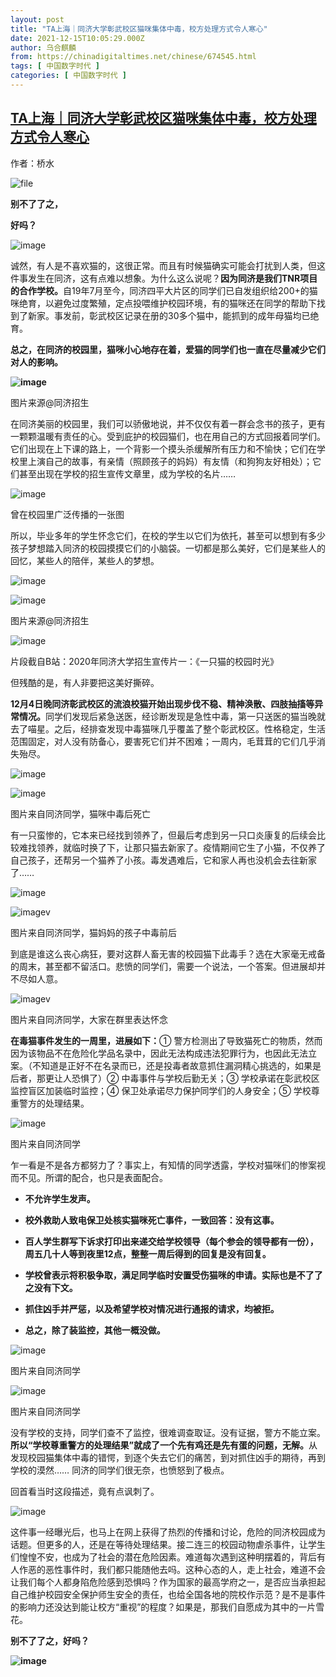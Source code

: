 ```yaml
---
layout: post
title: "TA上海｜同济大学彰武校区猫咪集体中毒，校方处理方式令人寒心"
date: 2021-12-15T10:05:29.000Z
author: 乌合麒麟
from: https://chinadigitaltimes.net/chinese/674545.html
tags: [ 中国数字时代 ]
categories: [ 中国数字时代 ]
---
```

<!--1639562729000-->
[TA上海｜同济大学彰武校区猫咪集体中毒，校方处理方式令人寒心](https://chinadigitaltimes.net/chinese/674545.html)
------

<div>
<p>作者：桥水</p><p><img src="https://chinadigitaltimes.net/chinese/files/2021/12/image-1639561787406.png" alt="file" /></p><p><strong>别不了了之，</strong></p><p><strong>好吗？</strong></p><p><img src="https://chinadigitaltimes.net/chinese/files/2021/12/post-674545-61b9bd3a9532f." alt="image" /></p><p>诚然，有人是不喜欢猫的，这很正常。而且有时候猫确实可能会打扰到人类，但这件事发生在同济，这有点难以想象。为什么这么说呢？<strong>因为同济是我们TNR项目的合作学校。</strong>自19年7月至今，同济四平大片区的同学们已自发组织给200+的猫咪绝育，以避免过度繁殖，定点投喂维护校园环境，有的猫咪还在同学的帮助下找到了新家。事发前，彰武校区记录在册的30多个猫中，能抓到的成年母猫均已绝育。</p><p><strong>总之，在同济的校园里，猫咪小心地存在着，爱猫的同学们也一直在尽量减少它们对人的影响。</strong></p><p><strong><img src="https://chinadigitaltimes.net/chinese/files/2021/12/post-674545-61b9bd3a9e3fc." alt="image" /></strong></p><div class="ts">图片来源@同济招生  </div><p>在同济美丽的校园里，我们可以骄傲地说，并不仅仅有着一群会念书的孩子，更有一颗颗温暖有责任的心。受到庇护的校园猫们，也在用自己的方式回报着同学们。它们出现在上下课的路上，一个背影一个摸头杀缓解所有压力和不愉快；它们在学校里上演自己的故事，有亲情（照顾孩子的妈妈）有友情（和狗狗友好相处）；它们甚至出现在学校的招生宣传文章里，成为学校的名片……</p><p><img src="https://chinadigitaltimes.net/chinese/files/2021/12/post-674545-61b9bd3aa5afd." alt="image" /></p><div class="ts"> 曾在校园里广泛传播的一张图 </div><p>所以，毕业多年的学生怀念它们，在校的学生以它们为依托，甚至可以想到有多少孩子梦想踏入同济的校园摸摸它们的小脑袋。一切都是那么美好，它们是某些人的回忆，某些人的陪伴，某些人的梦想。</p><p><img src="https://chinadigitaltimes.net/chinese/files/2021/12/post-674545-61b9bd3aaf301." alt="image" /></p><p><img src="https://chinadigitaltimes.net/chinese/files/2021/12/post-674545-61b9bd3ab7d9b." alt="image" /></p><div class="ts"> 图片来源@同济招生 </div><p><img src="https://chinadigitaltimes.net/chinese/files/2021/12/post-674545-61b9bd3ac0c81.gif" alt="image" /></p><p>片段截自B站：2020年同济大学招生宣传片一：《一只猫的校园时光》</p><p>但残酷的是，有人非要把这美好撕碎。</p><p><strong>12月4日晚同济彰武校区的流浪校猫开始出现步伐不稳、精神涣散、四肢抽搐等异常情况。</strong>同学们发现后紧急送医，经诊断发现是急性中毒，第一只送医的猫当晚就去了喵星。之后，经排查发现中毒猫咪几乎覆盖了整个彰武校区。性格稳定，生活范围固定，对人没有防备心，要害死它们并不困难；一周内，毛茸茸的它们几乎消失殆尽。</p><p><img src="https://chinadigitaltimes.net/chinese/files/2021/12/post-674545-61b9bd3ac863d.gif" alt="image" /></p><p><img src="https://chinadigitaltimes.net/chinese/files/2021/12/post-674545-61b9bd3ad32fa.gif" alt="image" /></p><div class="ts">图片来自同济同学，猫咪中毒后死亡  </div><p>有一只蛮惨的，它本来已经找到领养了，但最后考虑到另一只口炎康复的后续会比较难找领养，就临时换了下，让那只猫去新家了。疫情期间它生了小猫，不仅养了自己孩子，还帮另一个猫养了小孩。毒发遇难后，它和家人再也没机会去往新家了……</p><p><img src="https://chinadigitaltimes.net/chinese/files/2021/12/post-674545-61b9bd3adbd9c." alt="image" /></p><p><img src="https://chinadigitaltimes.net/chinese/files/2021/12/post-674545-61b9bd3ae7b63.gif" alt="imagev" /></p><div class="ts">图片来自同济同学，猫妈妈的孩子中毒前后  </div><p>到底是谁这么丧心病狂，要对这群人畜无害的校园猫下此毒手？选在大家毫无戒备的周末，甚至都不留活口。悲愤的同学们，需要一个说法，一个答案。但进展却并不尽如人意。</p><p><img src="https://chinadigitaltimes.net/chinese/files/2021/12/post-674545-61b9bd3af036c.gif" alt="imagev" /></p><div class="ts"> 图片来自同济同学，大家在群里表达怀念 </div><p><strong>在毒猫事件发生的一周里，进展如下：</strong>① 警方检测出了导致猫死亡的物质，然而因为该物品不在危险化学品名录中，因此无法构成违法犯罪行为，也因此无法立案。（不知道是正好不在名录而已，还是投毒者故意抓住漏洞精心挑选的，如果是后者，那更让人恐惧了）② 中毒事件与学校后勤无关；③ 学校承诺在彰武校区监控盲区加装临时监控；④ 保卫处承诺尽力保护同学们的人身安全；⑤ 学校尊重警方的处理结果。</p><p><img src="https://chinadigitaltimes.net/chinese/files/2021/12/post-674545-61b9bd3b0a424." alt="image" /></p><div class="ts"> 图片来自同济同学 </div><p>乍一看是不是各方都努力了？事实上，有知情的同学透露，学校对猫咪们的惨案视而不见。所谓的配合，也只是表面配合。</p><ul><li><p><strong>不允许学生发声。</strong></p></li><li><p><strong>校外救助人致电保卫处核实猫咪死亡事件，一致回答：没有这事。</strong></p></li><li><p><strong>百人学生群写下诉求打印出来递交给学校领导（每个参会的领导都有一份），周五几十人等到夜里12点，整整一周后得到的回复是没有回复。</strong></p></li><li><p><strong>学校曾表示将积极争取，满足同学临时安置受伤猫咪的申请。实际也是不了了之没有下文。</strong></p></li><li><p><strong>抓住凶手并严惩，以及希望学校对情况进行通报的请求，均被拒。</strong></p></li><li><p><strong>总之，除了装监控，其他一概没做。</strong></p></li></ul><p><img src="https://chinadigitaltimes.net/chinese/files/2021/12/post-674545-61b9bd3b11e96." alt="image" /></p><div class="ts">图片来自同济同学  </div><p><img src="https://chinadigitaltimes.net/chinese/files/2021/12/post-674545-61b9bd3b1c69e." alt="image" /></p><div class="ts">图片来自同济同学  </div><p>没有学校的支持，同学们查不了监控，很难调查取证。没有证据，警方不能立案。<strong>所以“学校尊重警方的处理结果”就成了一个先有鸡还是先有蛋的问题，无解。</strong>从发现校园猫集体中毒的错愕，到逐个失去它们的痛苦，到对抓住凶手的期待，再到学校的漠然…… 同济的同学们很无奈，也愤怒到了极点。</p><p>回首看当时这段描述，竟有点讽刺了。</p><p><img src="https://chinadigitaltimes.net/chinese/files/2021/12/post-674545-61b9bd3b2c0c0." alt="image" /></p><p>这件事一经曝光后，也马上在网上获得了热烈的传播和讨论，危险的同济校园成为话题。但更多的人，还是在等待处理结果。接二连三的校园动物虐杀事件，让学生们惶惶不安，也成为了社会的潜在危险因素。难道每次遇到这种明摆着的，背后有人作恶的恶性事件时，我们都只能随他去吗。这种心态的人，走上社会，难道不会让我们每个人都身陷危险感到恐惧吗？作为国家的最高学府之一，是否应当承担起自己维护校园安全保护师生安全的责任，也给全国各地的院校作示范？是不是事件的影响力还没达到能让校方“重视”的程度？如果是，那我们自愿成为其中的一片雪花。</p><p><strong>别不了了之，好吗？</strong></p><p><strong><img src="https://chinadigitaltimes.net/chinese/files/2021/12/post-674545-61b9bd3b372ef." alt="image" /></strong></p>
</div>
